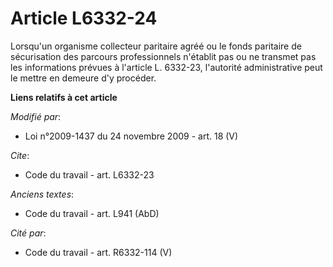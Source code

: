 # Article L6332-24

Lorsqu'un organisme collecteur paritaire agréé ou le fonds paritaire de sécurisation des parcours professionnels n'établit
pas ou ne transmet pas les informations prévues à l'article L. 6332-23, l'autorité administrative peut le mettre en demeure
d'y procéder.

**Liens relatifs à cet article**

_Modifié par_:

  - Loi n°2009-1437 du 24 novembre 2009 - art. 18 (V)

_Cite_:

  - Code du travail - art. L6332-23

_Anciens textes_:

  - Code du travail - art. L941 (AbD)

_Cité par_:

  - Code du travail - art. R6332-114 (V)
